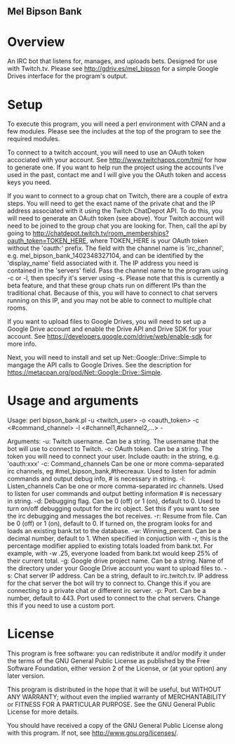 ## Mel Bipson Bank

# Overview
An IRC bot that listens for, manages, and uploads bets. Designed for use with Twitch.tv.  Please see http://gdriv.es/mel_bipson for a simple Google Drives interface for the program's output.

# Setup
To execute this program, you will need a perl environment with CPAN and a few modules.  Please see the includes at the top of the program to see the required modules.

To connect to a twitch account, you will need to use an OAuth token accociated with your account. See http://www.twitchapps.com/tmi/ for how to generate one.  If you want to help run the project using the accounts I've used in the past, contact me and I will give you the OAuth token and access keys you need.

If you want to connect to a group chat on Twitch, there are a couple of extra steps.  You will need to get the exact name of the private chat and the IP address associated with it using the Twitch ChatDepot API. To do this, you will need to generate an OAuth token (see above).  Your Twitch account will need to be joined to the group chat you are looking for.  Then, call the api by going to http://chatdepot.twitch.tv/room_memberships?oauth_token=TOKEN_HERE, where TOKEN_HERE is your OAuth token without the 'oauth:' prefix.  The field with the channel name is 'irc_channel', e.g. mel_bipson_bank_1402348327104, and can be identified by the 'display_name' field associated with it. The IP address you need is contained in the 'servers' field.  Pass the channel name to the program using -c or -l, then specify it's server using -s.  Please note that this is currently a beta feature, and that these group chats run on different IPs than the traditional chat.  Because of this, you will have to connect to chat servers running on this IP, and you may not be able to connect to multiple chat rooms.

If you want to upload files to Google Drives, you will need to set up a Google Drive account and enable the Drive API and Drive SDK for your account.  See https://developers.google.com/drive/web/enable-sdk for more info.  
 
Next, you will need to install and set up Net::Google::Drive::Simple to mangage the API calls to Google Drives.  See the description for https://metacpan.org/pod/Net::Google::Drive::Simple.

# Usage and arguments

Usage: perl bipson_bank.pl -u <twitch_user> -o <oauth_token> -c <#command_channel> -l <#channel1,#channel2,...> -<extra args here>

Arguments:
-u: Twitch username.  Can be a string.  The username that the bot will use to connect to Twitch.
-o: OAuth token.  Can be a string.  The token you will need to connect your user.  Include oauth: in the string, e.g. 'oauth:xxx'
-c: Command_channels  Can be one or more comma-separated irc channels, eg #mel_bipson_bank,#thecreaux.  Used to listen for admin commands and output debug info, # is necessary in string.
-l: Listen_channels   Can be one or more comma-separated irc channels.  Used to listen for user commands and output betting information # is necessary in string.
-d: Debugging flag.  Can be 0 (off) or 1 (on), default to 0.  Used to turn on/off debugging output for the irc object.  Set this if you want to see the irc debugging and messages the bot receives.
-r: Resume from file.  Can be 0 (off) or 1 (on), default to 0.  If turned on, the program looks for and loads an existing bank.txt to the database.
-w: Winning_percent.  Can be a decimal number, default to 1.  When specified in conjuction with -r, this is the percentage modifier applied to existing totals loaded from bank.txt.  For example, with -w .25, everyone loaded from bank.txt would keep 25% of their current total.
-g: Google drive project name.  Can be a string.  Name of the directory under your Google Drive account you want to upload files to. 
-s: Chat server IP address.  Can be a string, default to irc.twitch.tv.  IP address for the chat server the bot will try to connect to.  Change this if you are connecting to a private chat or different irc server.
-p: Port.  Can be a number, default to 443.  Port used to connect to the chat servers.  Change this if you need to use a custom port.

# License

This program is free software: you can redistribute it and/or modify
it under the terms of the GNU General Public License as published by
the Free Software Foundation, either version 2 of the License, or
(at your option) any later version.

This program is distributed in the hope that it will be useful,
but WITHOUT ANY WARRANTY; without even the implied warranty of
MERCHANTABILITY or FITNESS FOR A PARTICULAR PURPOSE.  See the
GNU General Public License for more details.

You should have received a copy of the GNU General Public License
along with this program.  If not, see <http://www.gnu.org/licenses/>.
